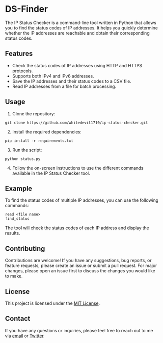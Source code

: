 # DS-Finder

The IP Status Checker is a command-line tool written in Python that allows you to find the status codes of IP addresses. It helps you quickly determine whether the IP addresses are reachable and obtain their corresponding status codes.

## Features

- Check the status codes of IP addresses using HTTP and HTTPS protocols.
- Supports both IPv4 and IPv6 addresses.
- Save the IP addresses and their status codes to a CSV file.
- Read IP addresses from a file for batch processing.

## Usage

1. Clone the repository:
```
git clone https://github.com/whitedevil1710/ip-status-checker.git
```


2. Install the required dependencies:
```
pip install -r requirements.txt
```


3. Run the script:
```
python status.py
```

4. Follow the on-screen instructions to use the different commands available in the IP Status Checker tool.

## Example

To find the status codes of multiple IP addresses, you can use the following commands:
```
read <file name>
find_status
```

The tool will check the status codes of each IP address and display the results.

## Contributing

Contributions are welcome! If you have any suggestions, bug reports, or feature requests, please create an issue or submit a pull request. For major changes, please open an issue first to discuss the changes you would like to make.

## License

This project is licensed under the [MIT License](LICENSE).

## Contact

If you have any questions or inquiries, please feel free to reach out to me via [email](mailto:your-email@example.com) or [Twitter](https://twitter.com/your-username).

